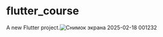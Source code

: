 # flutter_course

A new Flutter project.![Снимок экрана 2025-02-18 001232](https://github.com/user-attachments/assets/84a65801-cb89-4eb5-84fd-77a5d1e47fed)
